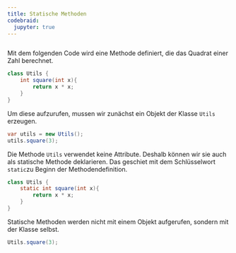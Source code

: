 ```yaml
---
title: Statische Methoden
codebraid:
  jupyter: true
---
```


```{.java .cb-run}

```




Mit dem folgenden Code wird eine Methode definiert, die das Quadrat einer Zahl berechnet.

```{.java .cb-nb line_numbers=false}
class Utils {
    int square(int x){
        return x * x;
    }
}
```

Um diese aufzurufen, mussen wir zunächst ein Objekt der Klasse `Utils` erzeugen.

```{.java .cb-nb line_numbers=false}
var utils = new Utils();
utils.square(3);
```



Die Methode `Utils` verwendet keine Attribute. Deshalb können wir sie auch als statische Methode deklarieren.
Das geschiet mit dem Schlüsselwort `static`zu Beginn der Methodendefinition.


```{.java .cb-nb line_numbers=false}
class Utils {
    static int square(int x){
        return x * x;
    }
}
```

Statische Methoden werden nicht mit einem Objekt aufgerufen, sondern mit der Klasse selbst.

```{.java .cb-nb line_numbers=false}
Utils.square(3);
```
